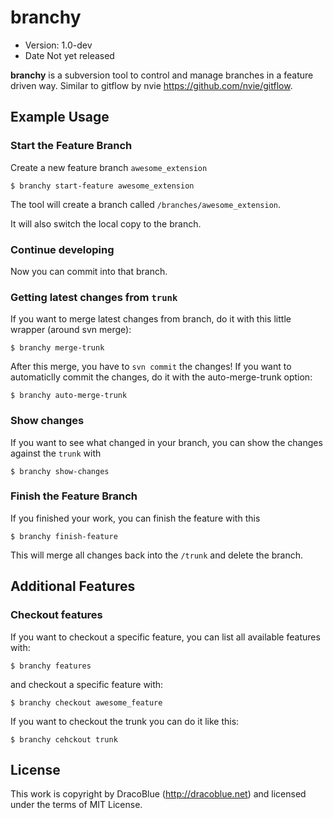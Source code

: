 # branchy

* Version: 1.0-dev
* Date Not yet released

**branchy** is a subversion tool to control and manage branches in a feature driven way. Similar to gitflow by nvie <https://github.com/nvie/gitflow>.

## Example Usage

### Start the Feature Branch

Create a new feature branch `awesome_extension`

    $ branchy start-feature awesome_extension

The tool will create a branch called `/branches/awesome_extension`.

It will also switch the local copy to the branch.

### Continue developing

Now you can commit into that branch.

### Getting latest changes from `trunk`

If you want to merge latest changes from branch, do it with this little wrapper (around svn merge):

    $ branchy merge-trunk

After this merge, you have to `svn commit` the changes! If you want to automaticlly commit the changes, do it with the auto-merge-trunk option:

    $ branchy auto-merge-trunk

### Show changes

If you want to see what changed in your branch, you can show the changes against the `trunk` with

    $ branchy show-changes

### Finish the Feature Branch

If you finished your work, you can finish the feature with this

    $ branchy finish-feature

This will merge all changes back into the `/trunk` and delete the branch. 

## Additional Features

### Checkout features

If you want to checkout a specific feature, you can list all available features with:

    $ branchy features

and checkout a specific feature with:

    $ branchy checkout awesome_feature

If you want to checkout the trunk you can do it like this:

    $ branchy cehckout trunk

## License

This work is copyright by DracoBlue (<http://dracoblue.net>) and licensed under the terms of MIT License.
